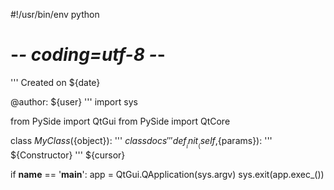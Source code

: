 #!/usr/bin/env python
# -*- coding=utf-8 -*-
'''
Created on ${date}

@author: ${user}
'''
import sys

from PySide import QtGui
from PySide import QtCore

class ${MyClass}(${object}):
    '''
    ${classdocs}
    '''
    def __init__(self,${params}):
        '''
        ${Constructor}
        '''
        ${cursor}


if __name__ == '__main__':
	app = QtGui.QApplication(sys.argv)
	sys.exit(app.exec_())
